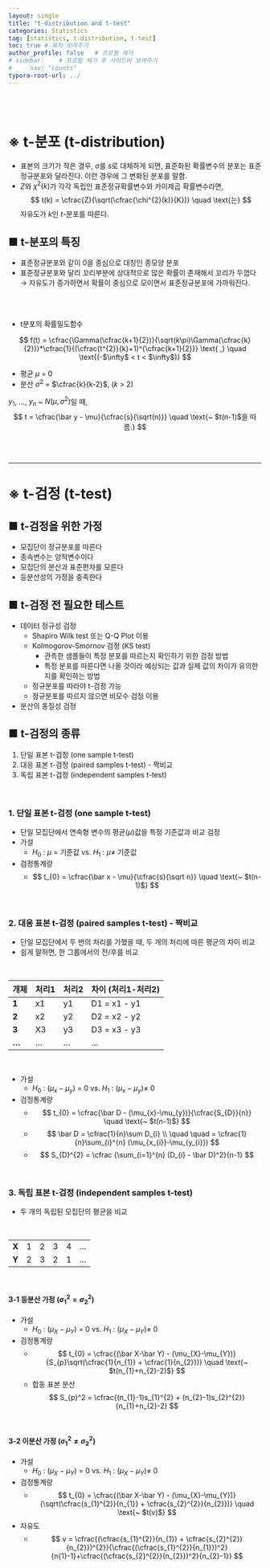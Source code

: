 ```yaml
---
layout: single
title: "t-distribution and t-test"
categories: Statistics
tag: [statistics, t-distribution, t-test]
toc: true # 목차 보여주기
author_profile: false   # 프로필 제거
# sidebar:    # 프로필 제거 후 사이드바 보여주기
#     nav: "counts"
typora-root-url: ../
---
```

<br><br>

# **※ t-분포 (t-distribution)**

- 표본의 크기가 작은 경우, $\sigma$를 $s$로 대체하게 되면, 표준화된 확률변수의 분포는 표준정규분포와 달라진다. 이런 경우에 그 변화된 분포를 말함.
- $Z$와 $\chi^{2}(k)$가 각각 독립인 표준정규확률변수와 카이제곱 확률변수라면,<br>
$$
t(k) = \cfrac{Z}{\sqrt(\cfrac{\chi^{2}(k)}{K})} \quad \text{는}
$$
자유도가 $k$인 $t$-분포를 따른다.

## ■ t-분포의 특징
- 표준정규분포와 같이 0을 중심으로 대칭인 종모양 분포
- 표준정규분포와 달리 꼬리부분에 상대적으로 많은 확률이 존재해서 꼬리가 두껍다<br>
  → 자유도가 증가하면서 확률이 중심으로 모이면서 표준정규분포에 가까워진다.
<br>
<br>

- t분포의 확률밀도함수
  
$$
f(t) = \cfrac{\Gamma(\cfrac{k+1}{2})}{\sqrt(k\pi)\Gamma(\cfrac{k}{2})}*\cfrac{1}{(\cfrac{t^{2}}{k}+1)^{\cfrac{k+1}{2}}} \text{ ,} \quad \text{(-$\infty$ < t < $\infty$)}
$$

- 평균 $\mu$ = 0
- 분산 $\sigma^2$ = $\cfrac{k}{k-2}$, ($k$ > 2)

$y_{1}$, ..., $y_{n}$ ~ $N(\mu, \sigma^{2})$일 때, <br>
$$
t = \cfrac{\bar y - \mu}{\cfrac{s}{\sqrt(n)}} \quad \text{~ $t(n-1)$을 따름.}
$$

<br>
<br>

------

# **※ t-검정 (t-test)**
## ■ t-검정을 위한 가정
- 모집단이 정규분포를 따른다
- 종속변수는 양적변수이다
- 모집단의 분산과 표준편차를 모른다
- 등분산성의 가정을 충족한다

## ■ t-검정 전 필요한 테스트
- 데이터 정규성 검정
    - Shapiro Wilk test 또는 Q-Q Plot 이용
    - Kolmogorov-Smornov 검정 (KS test)
      - 관측한 샘플들이 특정 분포를 따르는지 확인하기 위한 검정 방법
      - 특정 분포를 따른다면 나올 것이라 예상되는 값과 실제 값의 차이가 유의한지를 확인하는 방법
    - 정규분포를 따라야 t-검정 가능
    - 정규분포를 따르지 않으면 비모수 검정 이용
- 분산의 동질성 검정

## ■ t-검정의 종류
1. 단일 표본 t-검정 (one sample t-test)
2. 대응 표본 t-검정 (paired samples t-test) - 짝비교
3. 독립 표본 t-검정 (independent samples t-test)

<br>

### 1. 단일 표본 t-검정 (one sample t-test)
- 단일 모집단에서 연속형 변수의 평균($\mu$)값을 특정 기준값과 비교 검정
- 가설
  - $H_{0}$ : $\mu$ = 기준값 vs. $H_{1}$ : $\mu \ne$ 기준값
- 검정통계량
  - $$
    t_{0} = \cfrac{\bar x - \mu}{\cfrac{s}{\sqrt n}} \quad \text{~ $t(n-1)$}
    $$

<br>

### 2. 대응 표본 t-검정 (paired samples t-test) - 짝비교
- 단일 모집단에서 두 번의 처리를 가했을 때, 두 개의 처리에 따른 평균의 차이 비교
- 쉽게 말하면, 한 그룹에서의 전/후를 비교

<br>

| **개체** | **처리1** | **처리2** | **차이 (처리1-처리2)** |
|--------|---------|---------|------------------|
| **1**  | x1      | y1      | D1 = x1 - y1     |
| **2**  | x2      | y2      | D2 = x2 - y2     |
| **3**  | X3      | y3      | D3 = x3 - y3     |
| **…**  | …       | …       | …                |

<br>

- 가설
  - $H_{0}$ : $(\mu_{x}-\mu_{y})$ = 0 vs. $H_{1}$ : $(\mu_{x}-\mu_{y}) \ne$ 0
- 검정통계량
  - $$
    t_{0} = \cfrac{\bar D - (\mu_{x}-\mu_{y})}{\cfrac{S_{D}}{n}} \quad \text{~ $t(n-1)$}
    $$
  - $$
    \bar D = \cfrac{1}{n}\sum D_{i} \\
    \quad \quad =  \cfrac{1}{n}\sum_{i}^{n} (\mu_{x_{i}}-\mu_{y_{i}})
    $$
  - $$
    S_{D}^{2} = \cfrac {\sum_{i=1}^{n} (D_{i} - \bar D)^2}{n-1}
    $$

<br>

### 3. 독립 표본 t-검정 (independent samples t-test)
- 두 개의 독립된 모집단의 평균을 비교

<br>

|       |   |   |   |   |   |
|-------|---|---|---|---|---|
| **X** | 1 | 2 | 3 | 4 | … |
| **Y** | 2 | 3 | 2 | 1 | … |

<br>

#### 3-1 등분산 가정 ($\sigma_{1}^{2} = \sigma_{2}^{2}$)

- 가설
  - $H_{0}$ : $(\mu_{X}-\mu_{Y})$ = 0 vs. $H_{1}$ : $(\mu_{X}-\mu_{Y}) \ne$ 0
- 검정통계량
  - $$
    t_{0} = \cfrac{(\bar X-\bar Y) - (\mu_{X}-\mu_{Y})}{S_{p}\sqrt(\cfrac{1}{n_{1}} + \cfrac{1}{n_{2}})} \quad \text{~ $t(n_{1}+n_{2}-2)$}
    $$
  - 합동 표본 분산
    $$
    S_{p}^2 = \cfrac{(n_{1}-1)s_{1}^{2} + (n_{2}-1)s_{2}^{2}}{n_{1}+n_{2}-2}
    $$
<br>

#### 3-2 이분산 가정 ($\sigma_{1}^{2} \ne \sigma_{2}^{2}$)

- 가설
  - $H_{0}$ : $(\mu_{X}-\mu_{Y})$ = 0 vs. $H_{1}$ : $(\mu_{X}-\mu_{Y}) \ne$ 0
- 검정통계량
  - $$
    t_{0} = \cfrac{(\bar X-\bar Y) - (\mu_{X}-\mu_{Y})}{\sqrt(\cfrac{s_{1}^{2}}{n_{1}} + \cfrac{s_{2}^{2}}{n_{2}})} \quad \text{~ $t(v)$}
    $$
- 자유도
  - $$
    v = \cfrac{(\cfrac{s_{1}^{2}}{n_{1}} + \cfrac{s_{2}^{2}}{n_{2}})^{2}}{\cfrac{(\cfrac{s_{1}^{2}}{n_{1}})^2}{n{1}-1}+\cfrac{(\cfrac{s_{2}^{2}}{n_{2}})^2}{n_{2}-1}}
    $$